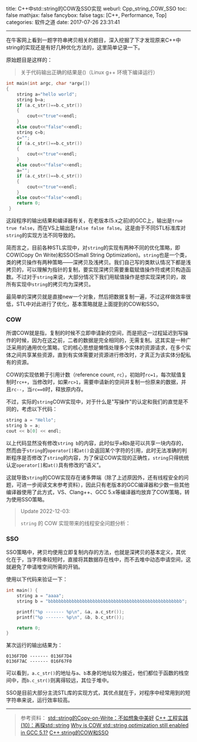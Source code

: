 title: C++中std::string的COW及SSO实现
weburl: Cpp_string_COW_SSO
toc: false
mathjax: false
fancybox: false
tags: [C++, Performance, Top]
categories: 软件之道
date: 2017-07-26 23:31:41

---

在牛客网上看到一题字符串拷贝相关的题目，深入挖掘了下才发现原来C++中string的实现还是有好几种优化方法的，这里简单记录一下。

<!--more-->

原始题目是这样的：

> 关于代码输出正确的结果是()（Linux g++ 环境下编译运行）
> 
```cpp
int main(int argc, char *argv[])
{
	string a="hello world";
    string b=a;
    if (a.c_str()==b.c_str())
    {
        cout<<"true"<<endl;
    }
    else cout<<"false"<<endl;
    string c=b;
    c="";
    if (a.c_str()==b.c_str())
    {
        cout<<"true"<<endl;
    }
    else cout<<"false"<<endl;
    a="";
    if (a.c_str()==b.c_str())
    {
        cout<<"true"<<endl;
    }
    else cout<<"false"<<endl;
    return 0;
 }
```

这段程序的输出结果和编译器有关，在老版本(5.x之前)的GCC上，输出是`true true false`，而在VS上输出是`false false false`。这是由于不同STL标准库对`string`的实现方法不同导致的。

简而言之，目前各种STL实现中，对`string`的实现有两种不同的优化策略，即COW(Copy On Write)和SSO(Small String Optimization)。`string`也是一个类，类的拷贝操作有两种策略——深拷贝及浅拷贝。我们自己写的类默认情况下都是浅拷贝的，可以理解为指针的复制，要实现深拷贝需要重载赋值操作符或拷贝构造函数。不过对于`string`来说，大部分情况下我们用赋值操作是想实现深拷贝的，故所有实现中`string`的拷贝均为深拷贝。

最简单的深拷贝就是直接new一个对象，然后把数据复制一遍，不过这样做效率很低，STL中对此进行了优化，基本策略就是上面提到的COW和SSO。

### COW

所谓COW就是指，复制的时候不立即申请新的空间，而是把这一过程延迟到写操作的时候，因为在这之前，二者的数据是完全相同的，无需复制。这其实是一种广泛采用的通用优化策略，它的核心思想是懒惰处理多个实体的资源请求，在多个实体之间共享某些资源，直到有实体需要对资源进行修改时，才真正为该实体分配私有的资源。

COW的实现依赖于引用计数（reference count, `rc`），初始时`rc=1`，每次赋值复制时`rc++`，当修改时，如果`rc>1`，需要申请新的空间并复制一份原来的数据，并且`rc--`，当`rc==0`时，释放原内存。

不过，实际的`string`COW实现中，对于什么是"写操作"的认定和我们的直觉是不同的，考虑以下代码：

```cpp
string a = "Hello";
string b = a;
cout << b[0] << endl;
```

以上代码显然没有修改`string b`的内容，此时似乎`a`和`b`是可以共享一块内存的，然而由于`string`的`operator[]`和`at()`会返回某个字符的引用，此时无法准确的判断程序是否修改了`string`的内容，为了保证COW实现的正确性，`string`只得统统认定`operator[]`和`at()`具有修改的“语义”。

这就导致`string`的COW实现存在诸多弊端（除了上述原因外，还有线程安全的问题，可进一步阅读文末参考资料），因此只有老版本的GCC编译器和少数一些其他编译器使用了此方式，VS、Clang++、GCC 5.x等编译器均放弃了COW策略，转为使用SSO策略。

> Update 2022-12-03:
>
> `string` 的 COW 实现带来的线程安全问题分析：

### SSO

SSO策略中，拷贝均使用立即复制内存的方法，也就是深拷贝的基本定义，其优化在于，当字符串较短时，直接将其数据存在栈中，而不去堆中动态申请空间，这就避免了申请堆空间所需的开销。

使用以下代码来验证一下：

```cpp
int main() {
	string a = "aaaa";
	string b = "bbbbbbbbbbbbbbbbbbbbbbbbbbbbbbbbbbbbbbbbbbbbbbbbbbb";

	printf("%p ------- %p\n", &a, a.c_str());
	printf("%p ------- %p\n", &b, b.c_str());

	return 0;
}
```

某次运行的输出结果为：

```no-highlight
0136F7D0 ------- 0136F7D4
0136F7AC ------- 016F67F0
```

可以看到，`a.c_str()`的地址与`a`、`b`本身的地址较为接近，他们都位于函数的栈空间中，而`b.c_str()`则离得较远，其位于堆中。

SSO是目前大部分主流STL库的实现方式，其优点就在于，对程序中经常用到的短字符串来说，运行效率较高。

----------

> 参考资料：
> [std::string的Copy-on-Write：不如想象中美好](http://www.cnblogs.com/promise6522/archive/2012/03/22/2412686.html)
> [C++ 工程实践(10)：再探std::string](http://www.cnblogs.com/Solstice/archive/2012/03/17/2403335.html)
> [Why is COW std::string optimization still enabled in GCC 5.1?](https://stackoverflow.com/questions/31228579/why-is-cow-stdstring-optimization-still-enabled-in-gcc-5-1)
> [ C++ string的COW和SSO](http://blog.csdn.net/kemaWCZ/article/details/52709747)
